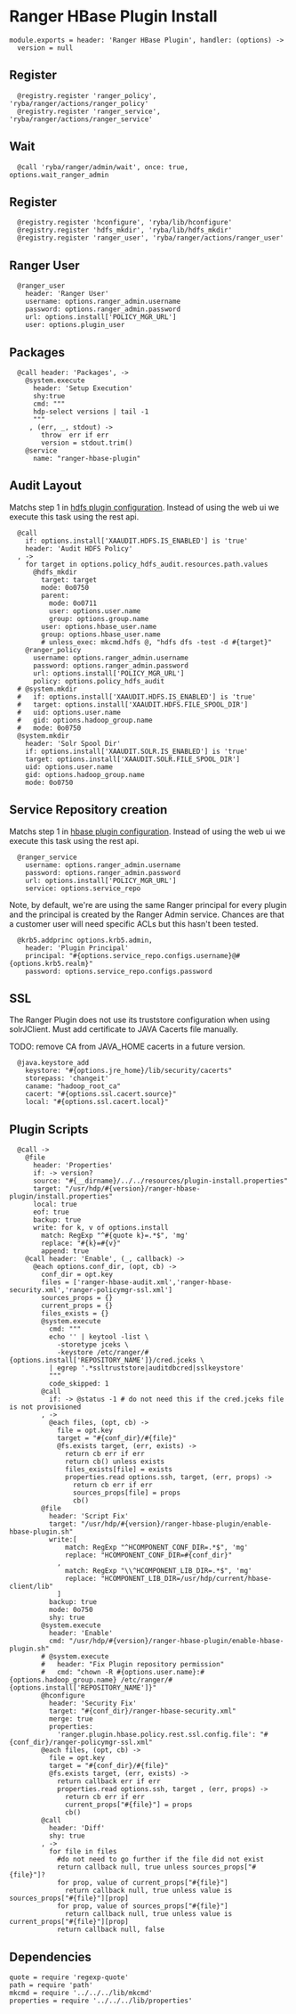 
# Ranger HBase Plugin Install

    module.exports = header: 'Ranger HBase Plugin', handler: (options) ->
      version = null

## Register

      @registry.register 'ranger_policy', 'ryba/ranger/actions/ranger_policy'
      @registry.register 'ranger_service', 'ryba/ranger/actions/ranger_service'

## Wait

      @call 'ryba/ranger/admin/wait', once: true, options.wait_ranger_admin

## Register

      @registry.register 'hconfigure', 'ryba/lib/hconfigure'
      @registry.register 'hdfs_mkdir', 'ryba/lib/hdfs_mkdir'
      @registry.register 'ranger_user', 'ryba/ranger/actions/ranger_user'

## Ranger User

      @ranger_user
        header: 'Ranger User'
        username: options.ranger_admin.username
        password: options.ranger_admin.password
        url: options.install['POLICY_MGR_URL']
        user: options.plugin_user

## Packages

      @call header: 'Packages', ->
        @system.execute
          header: 'Setup Execution'
          shy:true
          cmd: """
          hdp-select versions | tail -1
          """
         , (err, _, stdout) ->
            throw  err if err
            version = stdout.trim()
        @service
          name: "ranger-hbase-plugin"

## Audit Layout

Matchs step 1 in [hdfs plugin configuration][plugin]. Instead of using the web ui
we execute this task using the rest api.

      @call
        if: options.install['XAAUDIT.HDFS.IS_ENABLED'] is 'true'
        header: 'Audit HDFS Policy'
      , ->
        for target in options.policy_hdfs_audit.resources.path.values
          @hdfs_mkdir
            target: target
            mode: 0o0750
            parent:
              mode: 0o0711
              user: options.user.name
              group: options.group.name
            user: options.hbase_user.name
            group: options.hbase_user.name
            # unless_exec: mkcmd.hdfs @, "hdfs dfs -test -d #{target}"
        @ranger_policy
          username: options.ranger_admin.username
          password: options.ranger_admin.password
          url: options.install['POLICY_MGR_URL']
          policy: options.policy_hdfs_audit
      # @system.mkdir
      #   if: options.install['XAAUDIT.HDFS.IS_ENABLED'] is 'true'
      #   target: options.install['XAAUDIT.HDFS.FILE_SPOOL_DIR']
      #   uid: options.user.name
      #   gid: options.hadoop_group.name
      #   mode: 0o0750
      @system.mkdir
        header: 'Solr Spool Dir'
        if: options.install['XAAUDIT.SOLR.IS_ENABLED'] is 'true'
        target: options.install['XAAUDIT.SOLR.FILE_SPOOL_DIR']
        uid: options.user.name
        gid: options.hadoop_group.name
        mode: 0o0750

## Service Repository creation

Matchs step 1 in [hbase plugin configuration][plugin]. Instead of using the web ui
we execute this task using the rest api.

      @ranger_service
        username: options.ranger_admin.username
        password: options.ranger_admin.password
        url: options.install['POLICY_MGR_URL']
        service: options.service_repo

Note, by default, we're are using the same Ranger principal for every
plugin and the principal is created by the Ranger Admin service. Chances
are that a customer user will need specific ACLs but this hasn't been
tested.

      @krb5.addprinc options.krb5.admin,
        header: 'Plugin Principal'
        principal: "#{options.service_repo.configs.username}@#{options.krb5.realm}"
        password: options.service_repo.configs.password

## SSL

The Ranger Plugin does not use its truststore configuration when using solrJClient.
Must add certificate to JAVA Cacerts file manually.

TODO: remove CA from JAVA_HOME cacerts in a future version.

      @java.keystore_add
        keystore: "#{options.jre_home}/lib/security/cacerts"
        storepass: 'changeit'
        caname: "hadoop_root_ca"
        cacert: "#{options.ssl.cacert.source}"
        local: "#{options.ssl.cacert.local}"

## Plugin Scripts 

      @call ->
        @file
          header: 'Properties'
          if: -> version?
          source: "#{__dirname}/../../resources/plugin-install.properties"
          target: "/usr/hdp/#{version}/ranger-hbase-plugin/install.properties"
          local: true
          eof: true
          backup: true
          write: for k, v of options.install
            match: RegExp "^#{quote k}=.*$", 'mg'
            replace: "#{k}=#{v}"
            append: true
        @call header: 'Enable', (_, callback) ->
          @each options.conf_dir, (opt, cb) ->
            conf_dir = opt.key
            files = ['ranger-hbase-audit.xml','ranger-hbase-security.xml','ranger-policymgr-ssl.xml']
            sources_props = {}
            current_props = {}
            files_exists = {}
            @system.execute
              cmd: """
              echo '' | keytool -list \
                -storetype jceks \
                -keystore /etc/ranger/#{options.install['REPOSITORY_NAME']}/cred.jceks \
              | egrep '.*ssltruststore|auditdbcred|sslkeystore'
              """
              code_skipped: 1
            @call
              if: -> @status -1 # do not need this if the cred.jceks file is not provisioned
            , ->
              @each files, (opt, cb) ->
                file = opt.key
                target = "#{conf_dir}/#{file}"
                @fs.exists target, (err, exists) ->
                  return cb err if err
                  return cb() unless exists
                  files_exists[file] = exists
                  properties.read options.ssh, target, (err, props) ->
                    return cb err if err
                    sources_props[file] = props
                    cb()
            @file
              header: 'Script Fix'
              target: "/usr/hdp/#{version}/ranger-hbase-plugin/enable-hbase-plugin.sh"
              write:[
                  match: RegExp "^HCOMPONENT_CONF_DIR=.*$", 'mg'
                  replace: "HCOMPONENT_CONF_DIR=#{conf_dir}"
                ,
                  match: RegExp "\\^HCOMPONENT_LIB_DIR=.*$", 'mg'
                  replace: "HCOMPONENT_LIB_DIR=/usr/hdp/current/hbase-client/lib"
                ]
              backup: true
              mode: 0o750
              shy: true
            @system.execute
              header: 'Enable'
              cmd: "/usr/hdp/#{version}/ranger-hbase-plugin/enable-hbase-plugin.sh"
            # @system.execute
            #   header: "Fix Plugin repository permission"
            #   cmd: "chown -R #{options.user.name}:#{options.hadoop_group.name} /etc/ranger/#{options.install['REPOSITORY_NAME']}"
            @hconfigure
              header: 'Security Fix'
              target: "#{conf_dir}/ranger-hbase-security.xml"
              merge: true
              properties:
                'ranger.plugin.hbase.policy.rest.ssl.config.file': "#{conf_dir}/ranger-policymgr-ssl.xml"
            @each files, (opt, cb) ->
              file = opt.key
              target = "#{conf_dir}/#{file}"
              @fs.exists target, (err, exists) ->
                return callback err if err
                properties.read options.ssh, target , (err, props) ->
                  return cb err if err
                  current_props["#{file}"] = props
                  cb()
            @call
              header: 'Diff'
              shy: true
            , ->
              for file in files
                #do not need to go further if the file did not exist
                return callback null, true unless sources_props["#{file}"]?
                for prop, value of current_props["#{file}"]
                  return callback null, true unless value is sources_props["#{file}"][prop]
                for prop, value of sources_props["#{file}"]
                  return callback null, true unless value is current_props["#{file}"][prop]
                return callback null, false

## Dependencies

    quote = require 'regexp-quote'
    path = require 'path'
    mkcmd = require '../../../lib/mkcmd'
    properties = require '../../../lib/properties'

[plugin]:(https://docs.hortonworks.com/HDPDocuments/HDP2/HDP-2.4.0/bk_installing_manually_book/content/installing_ranger_plugins.html#installing_ranger_hbase_plugin)
[perms-fix]: https://community.hortonworks.com/questions/23717/ranger-solr-on-hdp-234-unable-to-refresh-policies.html
